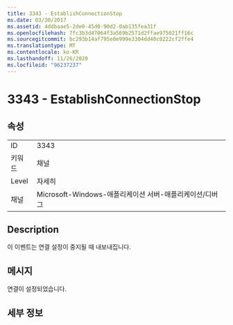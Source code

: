 ```yaml
---
title: 3343 - EstablishConnectionStop
ms.date: 03/30/2017
ms.assetid: 4ddbaae5-2de0-45d0-90d2-0ab135fea31f
ms.openlocfilehash: 7fc3b3d47064f3a569b2571d2ffae975021ff16c
ms.sourcegitcommit: bc293b14af795e0e999e3304dd40c0222cf2ffe4
ms.translationtype: MT
ms.contentlocale: ko-KR
ms.lasthandoff: 11/26/2020
ms.locfileid: "96237237"
---
```

# <a name="3343---establishconnectionstop"></a>3343 - EstablishConnectionStop

## <a name="properties"></a>속성  
  
|||  
|-|-|  
|ID|3343|  
|키워드|채널|  
|Level|자세히|  
|채널|Microsoft-Windows-애플리케이션 서버-애플리케이션/디버그|  
  
## <a name="description"></a>Description  

 이 이벤트는 연결 설정이 중지될 때 내보내집니다.  
  
## <a name="message"></a>메시지  

 연결이 설정되었습니다.  
  
## <a name="details"></a>세부 정보

